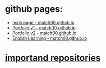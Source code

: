 <!--
# Hi there 👋
<p align="center">
  <img width="70%" src='https://github-readme-stats.vercel.app/api?username=matCh00&show_icons=true&theme=react'/>
  <img width="70%" src='https://github-readme-stats.vercel.app/api/top-langs/?username=matCh00&layout=compact&theme=react'/>
</p>
-->

# github pages:
- [main page - match00.github.io](https://match00.github.io/)
- [Portfolio v1 - match00.github.io](https://match00.github.io/Portfolio_v1/)
- [Portfolio v2 - match00.github.io](https://match00.github.io/Portfolio_v2/)
- [English Learning - match00.github.io](https://match00.github.io/EnglishLearning/)

# [importand repositories](https://github.com/matCh00?tab=stars)
<!--
Here are some ideas to get you started:

- 🔭 I’m currently working on ...
- 🌱 I’m currently learning ...
- 👯 I’m looking to collaborate on ...
- 🤔 I’m looking for help with ...
- 💬 Ask me about ...
- 📫 How to reach me: ...
- 😄 Pronouns: ...
- ⚡ Fun fact: ...
-->
